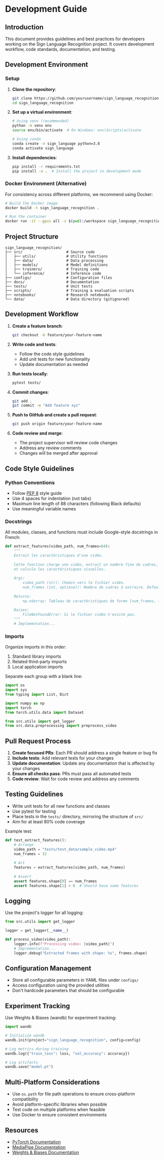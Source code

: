 # Development Guide

## Introduction

This document provides guidelines and best practices for developers working on the Sign Language Recognition project. It covers development workflow, code standards, documentation, and testing.

## Development Environment

### Setup

1. **Clone the repository**:
   ```bash
   git clone https://github.com/yourusername/sign_language_recognition.git
   cd sign_language_recognition
   ```

2. **Set up a virtual environment**:
   ```bash
   # Using venv (recommended)
   python -m venv env
   source env/bin/activate  # On Windows: env\Scripts\activate
   
   # Using conda
   conda create -n sign_language python=3.8
   conda activate sign_language
   ```

3. **Install dependencies**:
   ```bash
   pip install -r requirements.txt
   pip install -e .  # Install the project in development mode
   ```

### Docker Environment (Alternative)

For consistency across different platforms, we recommend using Docker:

```bash
# Build the Docker image
docker build -t sign_language_recognition .

# Run the container
docker run -it --gpus all -v $(pwd):/workspace sign_language_recognition
```

## Project Structure

```
sign_language_recognition/
├── src/                    # Source code
│   ├── utils/              # Utility functions
│   ├── data/               # Data processing
│   ├── models/             # Model definitions
│   ├── trainers/           # Training code
│   └── inference/          # Inference code
├── configs/                # Configuration files
├── docs/                   # Documentation
├── tests/                  # Unit tests
├── scripts/                # Training & evaluation scripts
├── notebooks/              # Research notebooks
└── data/                   # Data directory (gitignored)
```

## Development Workflow

1. **Create a feature branch**:
   ```bash
   git checkout -b feature/your-feature-name
   ```

2. **Write code and tests**:
   - Follow the code style guidelines
   - Add unit tests for new functionality
   - Update documentation as needed

3. **Run tests locally**:
   ```bash
   pytest tests/
   ```

4. **Commit changes**:
   ```bash
   git add .
   git commit -m "Add feature xyz"
   ```

5. **Push to GitHub and create a pull request**:
   ```bash
   git push origin feature/your-feature-name
   ```

6. **Code review and merge**:
   - The project supervisor will review code changes
   - Address any review comments
   - Changes will be merged after approval

## Code Style Guidelines

### Python Conventions

- Follow [PEP 8](https://www.python.org/dev/peps/pep-0008/) style guide
- Use 4 spaces for indentation (not tabs)
- Maximum line length of 88 characters (following Black defaults)
- Use meaningful variable names

### Docstrings

All modules, classes, and functions must include Google-style docstrings in French:

```python
def extract_features(video_path, num_frames=64):
    """
    Extrait les caractéristiques d'une vidéo.
    
    Cette fonction charge une vidéo, extrait un nombre fixe de cadres,
    et calcule les caractéristiques visuelles.
    
    Args:
        video_path (str): Chemin vers le fichier vidéo.
        num_frames (int, optional): Nombre de cadres à extraire. Default: 64.
        
    Returns:
        np.ndarray: Tableau de caractéristiques de forme [num_frames, feature_dim].
        
    Raises:
        FileNotFoundError: Si le fichier vidéo n'existe pas.
    """
    # Implementation...
```

### Imports

Organize imports in this order:
1. Standard library imports
2. Related third-party imports
3. Local application imports

Separate each group with a blank line:

```python
import os
import sys
from typing import List, Dict

import numpy as np
import torch
from torch.utils.data import Dataset

from src.utils import get_logger
from src.data.preprocessing import preprocess_video
```

## Pull Request Process

1. **Create focused PRs**: Each PR should address a single feature or bug fix
2. **Include tests**: Add relevant tests for your changes
3. **Update documentation**: Update any documentation that is affected by your changes
4. **Ensure all checks pass**: PRs must pass all automated tests
5. **Code review**: Wait for code review and address any comments

## Testing Guidelines

- Write unit tests for all new functions and classes
- Use pytest for testing
- Place tests in the `tests/` directory, mirroring the structure of `src/`
- Aim for at least 80% code coverage

Example test:

```python
def test_extract_features():
    # Arrange
    video_path = "tests/test_data/sample_video.mp4"
    num_frames = 32
    
    # Act
    features = extract_features(video_path, num_frames)
    
    # Assert
    assert features.shape[0] == num_frames
    assert features.shape[1] > 0  # Should have some features
```

## Logging

Use the project's logger for all logging:

```python
from src.utils import get_logger

logger = get_logger(__name__)

def process_video(video_path):
    logger.info(f"Processing video: {video_path}")
    # Implementation...
    logger.debug("Extracted frames with shape: %s", frames.shape)
```

## Configuration Management

- Store all configurable parameters in YAML files under `configs/`
- Access configuration using the provided utilities
- Don't hardcode parameters that should be configurable

## Experiment Tracking

Use Weights & Biases (wandb) for experiment tracking:

```python
import wandb

# Initialize wandb
wandb.init(project="sign_language_recognition", config=config)

# Log metrics during training
wandb.log({"train_loss": loss, "val_accuracy": accuracy})

# Log artifacts
wandb.save("model.pt")
```

## Multi-Platform Considerations

- Use `os.path` for file path operations to ensure cross-platform compatibility
- Avoid platform-specific libraries when possible
- Test code on multiple platforms when feasible
- Use Docker to ensure consistent environments

## Resources

- [PyTorch Documentation](https://pytorch.org/docs/stable/index.html)
- [MediaPipe Documentation](https://google.github.io/mediapipe/)
- [Weights & Biases Documentation](https://docs.wandb.ai/) 